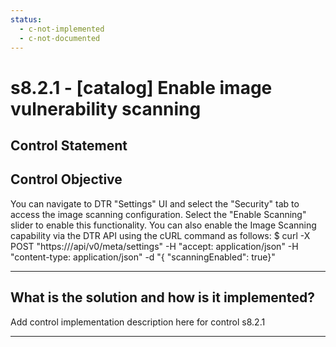 ```yaml
---
status:
  - c-not-implemented
  - c-not-documented
---
```


# s8.2.1 - \[catalog\] Enable image vulnerability scanning

## Control Statement

## Control Objective

You can navigate to DTR "Settings" UI and select the "Security" tab to access the image scanning configuration. Select the "Enable Scanning" slider to enable this functionality. You can also enable the Image Scanning capability via the DTR API using the cURL command as follows:     $ curl -X POST "https:///api/v0/meta/settings" -H "accept: application/json" -H "content-type: application/json" -d "{ \"scanningEnabled\": true}"

______________________________________________________________________

## What is the solution and how is it implemented?

Add control implementation description here for control s8.2.1

______________________________________________________________________

